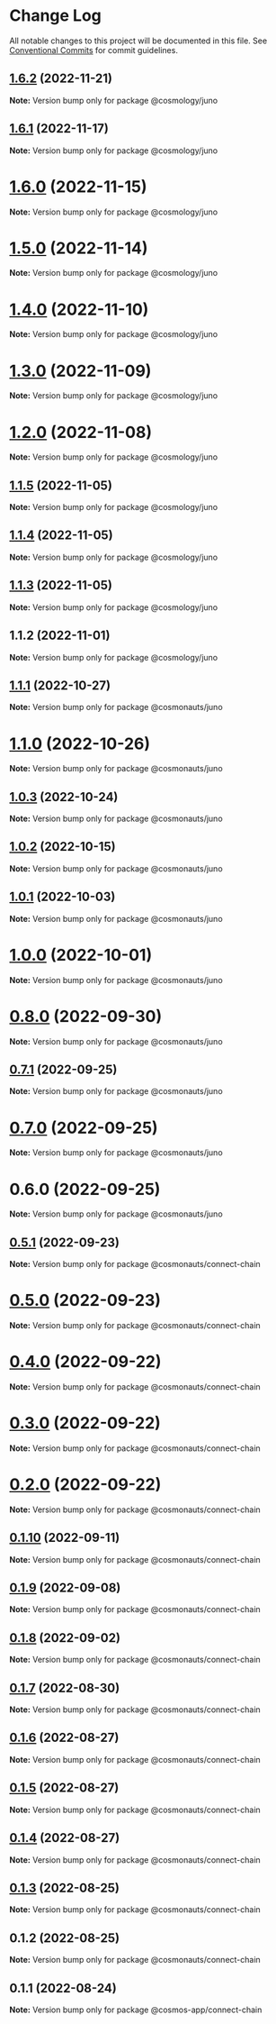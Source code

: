 # Change Log

All notable changes to this project will be documented in this file.
See [Conventional Commits](https://conventionalcommits.org) for commit guidelines.

## [1.6.2](https://github.com/cosmology-tech/create-cosmos-app/compare/@cosmology/juno@1.6.1...@cosmology/juno@1.6.2) (2022-11-21)

**Note:** Version bump only for package @cosmology/juno





## [1.6.1](https://github.com/cosmology-tech/create-cosmos-app/compare/@cosmology/juno@1.6.0...@cosmology/juno@1.6.1) (2022-11-17)

**Note:** Version bump only for package @cosmology/juno





# [1.6.0](https://github.com/cosmology-tech/create-cosmos-app/compare/@cosmology/juno@1.5.0...@cosmology/juno@1.6.0) (2022-11-15)

**Note:** Version bump only for package @cosmology/juno





# [1.5.0](https://github.com/cosmology-tech/create-cosmos-app/compare/@cosmology/juno@1.4.0...@cosmology/juno@1.5.0) (2022-11-14)

**Note:** Version bump only for package @cosmology/juno





# [1.4.0](https://github.com/cosmology-tech/create-cosmos-app/compare/@cosmology/juno@1.3.0...@cosmology/juno@1.4.0) (2022-11-10)

**Note:** Version bump only for package @cosmology/juno





# [1.3.0](https://github.com/cosmology-tech/create-cosmos-app/compare/@cosmology/juno@1.2.0...@cosmology/juno@1.3.0) (2022-11-09)

**Note:** Version bump only for package @cosmology/juno





# [1.2.0](https://github.com/cosmology-tech/create-cosmos-app/compare/@cosmology/juno@1.1.5...@cosmology/juno@1.2.0) (2022-11-08)

**Note:** Version bump only for package @cosmology/juno





## [1.1.5](https://github.com/cosmology-tech/create-cosmos-app/compare/@cosmology/juno@1.1.4...@cosmology/juno@1.1.5) (2022-11-05)

**Note:** Version bump only for package @cosmology/juno





## [1.1.4](https://github.com/cosmology-tech/create-cosmos-app/compare/@cosmology/juno@1.1.3...@cosmology/juno@1.1.4) (2022-11-05)

**Note:** Version bump only for package @cosmology/juno





## [1.1.3](https://github.com/cosmology-tech/create-cosmos-app/compare/@cosmology/juno@1.1.2...@cosmology/juno@1.1.3) (2022-11-05)

**Note:** Version bump only for package @cosmology/juno





## 1.1.2 (2022-11-01)

**Note:** Version bump only for package @cosmology/juno





## [1.1.1](https://github.com/cosmology-tech/create-cosmos-app/compare/@cosmonauts/juno@1.1.0...@cosmonauts/juno@1.1.1) (2022-10-27)

**Note:** Version bump only for package @cosmonauts/juno





# [1.1.0](https://github.com/cosmology-tech/create-cosmos-app/compare/@cosmonauts/juno@1.0.3...@cosmonauts/juno@1.1.0) (2022-10-26)

**Note:** Version bump only for package @cosmonauts/juno





## [1.0.3](https://github.com/cosmology-tech/create-cosmos-app/compare/@cosmonauts/juno@1.0.2...@cosmonauts/juno@1.0.3) (2022-10-24)

**Note:** Version bump only for package @cosmonauts/juno





## [1.0.2](https://github.com/cosmology-tech/create-cosmos-app/compare/@cosmonauts/juno@1.0.1...@cosmonauts/juno@1.0.2) (2022-10-15)

**Note:** Version bump only for package @cosmonauts/juno





## [1.0.1](https://github.com/cosmology-tech/create-cosmos-app/compare/@cosmonauts/juno@1.0.0...@cosmonauts/juno@1.0.1) (2022-10-03)

**Note:** Version bump only for package @cosmonauts/juno





# [1.0.0](https://github.com/cosmology-tech/create-cosmos-app/compare/@cosmonauts/juno@0.8.0...@cosmonauts/juno@1.0.0) (2022-10-01)

**Note:** Version bump only for package @cosmonauts/juno





# [0.8.0](https://github.com/cosmology-tech/create-cosmos-app/compare/@cosmonauts/juno@0.7.1...@cosmonauts/juno@0.8.0) (2022-09-30)

**Note:** Version bump only for package @cosmonauts/juno





## [0.7.1](https://github.com/cosmology-tech/create-cosmos-app/compare/@cosmonauts/juno@0.7.0...@cosmonauts/juno@0.7.1) (2022-09-25)

**Note:** Version bump only for package @cosmonauts/juno





# [0.7.0](https://github.com/cosmology-tech/create-cosmos-app/compare/@cosmonauts/juno@0.6.0...@cosmonauts/juno@0.7.0) (2022-09-25)

**Note:** Version bump only for package @cosmonauts/juno





# 0.6.0 (2022-09-25)

**Note:** Version bump only for package @cosmonauts/juno





## [0.5.1](https://github.com/cosmology-tech/create-cosmos-app/compare/@cosmonauts/connect-chain@0.5.0...@cosmonauts/connect-chain@0.5.1) (2022-09-23)

**Note:** Version bump only for package @cosmonauts/connect-chain





# [0.5.0](https://github.com/cosmology-tech/create-cosmos-app/compare/@cosmonauts/connect-chain@0.4.0...@cosmonauts/connect-chain@0.5.0) (2022-09-23)

**Note:** Version bump only for package @cosmonauts/connect-chain





# [0.4.0](https://github.com/cosmology-tech/create-cosmos-app/compare/@cosmonauts/connect-chain@0.3.0...@cosmonauts/connect-chain@0.4.0) (2022-09-22)

**Note:** Version bump only for package @cosmonauts/connect-chain





# [0.3.0](https://github.com/cosmology-tech/create-cosmos-app/compare/@cosmonauts/connect-chain@0.2.0...@cosmonauts/connect-chain@0.3.0) (2022-09-22)

**Note:** Version bump only for package @cosmonauts/connect-chain





# [0.2.0](https://github.com/cosmology-tech/create-cosmos-app/compare/@cosmonauts/connect-chain@0.1.10...@cosmonauts/connect-chain@0.2.0) (2022-09-22)

**Note:** Version bump only for package @cosmonauts/connect-chain





## [0.1.10](https://github.com/cosmology-tech/create-cosmos-app/compare/@cosmonauts/connect-chain@0.1.9...@cosmonauts/connect-chain@0.1.10) (2022-09-11)

**Note:** Version bump only for package @cosmonauts/connect-chain





## [0.1.9](https://github.com/cosmology-tech/create-cosmos-app/compare/@cosmonauts/connect-chain@0.1.8...@cosmonauts/connect-chain@0.1.9) (2022-09-08)

**Note:** Version bump only for package @cosmonauts/connect-chain





## [0.1.8](https://github.com/cosmology-tech/create-cosmos-app/compare/@cosmonauts/connect-chain@0.1.7...@cosmonauts/connect-chain@0.1.8) (2022-09-02)

**Note:** Version bump only for package @cosmonauts/connect-chain





## [0.1.7](https://github.com/cosmology-tech/create-cosmos-app/compare/@cosmonauts/connect-chain@0.1.6...@cosmonauts/connect-chain@0.1.7) (2022-08-30)

**Note:** Version bump only for package @cosmonauts/connect-chain





## [0.1.6](https://github.com/cosmology-tech/create-cosmos-app/compare/@cosmonauts/connect-chain@0.1.5...@cosmonauts/connect-chain@0.1.6) (2022-08-27)

**Note:** Version bump only for package @cosmonauts/connect-chain





## [0.1.5](https://github.com/cosmology-tech/create-cosmos-app/compare/@cosmonauts/connect-chain@0.1.4...@cosmonauts/connect-chain@0.1.5) (2022-08-27)

**Note:** Version bump only for package @cosmonauts/connect-chain





## [0.1.4](https://github.com/cosmology-tech/create-cosmos-app/compare/@cosmonauts/connect-chain@0.1.3...@cosmonauts/connect-chain@0.1.4) (2022-08-27)

**Note:** Version bump only for package @cosmonauts/connect-chain





## [0.1.3](https://github.com/cosmology-tech/create-cosmos-app/compare/@cosmonauts/connect-chain@0.1.2...@cosmonauts/connect-chain@0.1.3) (2022-08-25)

**Note:** Version bump only for package @cosmonauts/connect-chain





## 0.1.2 (2022-08-25)

**Note:** Version bump only for package @cosmonauts/connect-chain





## 0.1.1 (2022-08-24)

**Note:** Version bump only for package @cosmos-app/connect-chain
